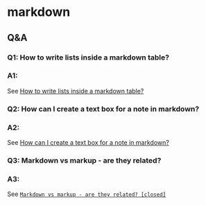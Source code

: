 # markdown
## Q&A
### Q1: How to write lists inside a markdown table?
### A1:
See [How to write lists inside a markdown table?](https://stackoverflow.com/questions/19950648/how-to-write-lists-inside-a-markdown-table)

### Q2: How can I create a text box for a note in markdown?
### A2:
See [How can I create a text box for a note in markdown?](https://stackoverflow.com/questions/25654845/how-can-i-create-a-text-box-for-a-note-in-markdown)

### Q3: Markdown vs markup - are they related?
### A3:
See [`Markdown vs markup - are they related? [closed]`](https://stackoverflow.com/questions/24041/markdown-vs-markup-are-they-related)

